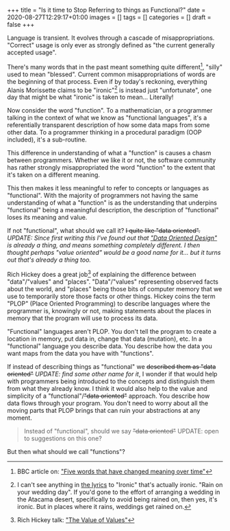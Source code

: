 +++
title = "Is it time to Stop Referring to things as Functional?"
date = 2020-08-27T12:29:17+01:00
images = []
tags = []
categories = []
draft = false
+++

Language is transient.  It evolves through a cascade of misappropriations.
"Correct" usage is only ever as strongly defined as "the current generally
accepted usage".

There's many words that in the past meant something quite different[^meaning],
"silly" used to mean "blessed". Current common misappropriations of words are
the beginning of that process. Even if by today's reckoning, everything Alanis
Morissette claims to be "ironic"[^ironic] is instead just "unfortunate", one
day that might be what "ironic" is taken to mean... Literally!

Now consider the word "function".  To a mathematician, or a programmer talking
in the context of what we know as "functional languages", it's a referentially
transparent description of how some data maps from some other data.  To a
programmer thinking in a procedural paradigm (OOP included), it's a
sub-routine.

This difference in understanding of what a "function" is causes a chasm between
programmers.  Whether we like it or not, the software community has rather
strongly misappropriated the word "function" to the extent that it's taken on a
different meaning.

This then makes it less meaningful to refer to concepts or languages as
"functional".  With the majority of programmers not having the same
understanding of what a "function" is as the understanding that underpins
"functional" being a meaningful description, the description of "functional"
loses its meaning and value.

If not "functional", what should we call it?  ~~I quite like "data oriented".~~
_UPDATE: Since first writing this I've found out that ["Data Oriented
Design"][data-oriented] is already a thing, and means something completely
different. I then thought perhaps "value oriented" would be a good name for
it... but it turns out that's already a thing too._

Rich Hickey does a great job[^val] of explaining the difference between
"data"/"values" and "places".  "Data"/"values" representing observed facts
about the world, and "places" being those bits of computer memory that we use
to temporarily store those facts or other things.  Hickey coins the term "PLOP"
(Place Oriented Programming) to describe languages where the programmer is,
knowingly or not, making statements about the places in memory that the program
will use to process its data.

"Functional" languages aren't PLOP.  You don't tell the program to create a
location in memory, put data in, change that data (mutation), etc.  In a
"functional" language you describe data.  You describe how the data you want
maps from the data you have with "functions".

If instead of describing things as "functional" we ~~described them as "data
oriented"~~ _UPDATE: find some other name for it_, I wonder if that would help
with programmers being introduced to the concepts and distinguish them from
what they already know. I think it would also help to the value and simplicity
of a "functional"/~~"data oriented"~~ approach. You describe how data flows
through your program.  You don't need to worry about all the moving parts that
PLOP brings that can ruin your abstractions at any moment.

> Instead of "functional", should we say ~~"data oriented"~~ UPDATE: open to
> suggestions on this one?

But then what should we call "functions"?

[val]: https://www.youtube.com/watch?v=-6BsiVyC1kM
[meaning]: https://www.bbc.co.uk/bitesize/articles/znbct39
[ironic]: https://www.google.com/search?q=alanis+morissette+ironic+lyrics
[data-oriented]: https://en.wikipedia.org/wiki/Data-oriented_design

[^val]: Rich Hickey talk: ["The Value of Values"][val]
[^meaning]: BBC article on: ["Five words that have changed meaning over time"][meaning]
[^ironic]: I can't see anything in [the lyrics][ironic] to "Ironic" that's actually ironic.
           "Rain on your wedding day".  If you'd gone to the effort of arranging a wedding
           in the Atacama desert, specifically to avoid being rained on, then yes, it's
           ironic.  But in places where it rains, weddings get rained on.
